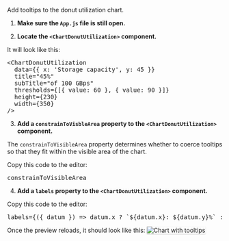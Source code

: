 Add tooltips to the donut utilization chart.

1) <strong>Make sure the `App.js` file is still open.</strong>

2) <strong>Locate the `<ChartDonutUtilization>` component.</strong>

It will look like this:

<pre class="file">
&lt;ChartDonutUtilization
  data={{ x: &#39;Storage capacity&#39;, y: 45 }}
  title=&quot;45%&quot;
  subTitle=&quot;of 100 GBps&quot;
  thresholds={[{ value: 60 }, { value: 90 }]}
  height={230}
  width={350}
/&gt;
</pre>

3) <strong>Add a `constrainToVisbleArea` property to the `<ChartDonutUtilization>` component.</strong>

The `constrainToVisibleArea` property determines whether to coerce tooltips so that they fit within the visible area of the chart.

Copy this code to the editor:

<pre class="file" data-target="clipboard">
constrainToVisibleArea
</pre>

4) <strong>Add a `labels` property to the `<ChartDonutUtilization>` component.</strong>

Copy this code to the editor:

<pre class="file" data-target="clipboard">
labels={({ datum }) =&gt; datum.x ? `${datum.x}: ${datum.y}%` : null}
</pre>

Once the preview reloads, it should look like this:
<img src="donut-utilization-chart/assets/tooltips.png" alt="Chart with tooltips" style="box-shadow: rgba(3, 3, 3, 0.2) 0px 1.25px 2.5px 0px;" />

